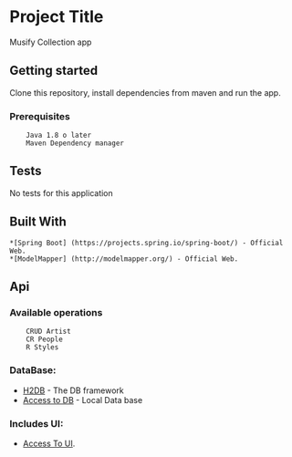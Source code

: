 #   Project Title
Musify Collection app

##  Getting started
Clone this repository, install dependencies from maven and run the app.

### Prerequisites
```
    Java 1.8 o later
    Maven Dependency manager

```
## Tests
No tests for this application

## Built With
```
*[Spring Boot] (https://projects.spring.io/spring-boot/) - Official Web.
*[ModelMapper] (http://modelmapper.org/) - Official Web.
```

## Api
### Available operations
```
    CRUD Artist
    CR People
    R Styles
```
### DataBase:
* [H2DB](http://www.h2database.com/html/main.html) - The DB framework
* [Access to DB](https://localhost/h2-console) - Local Data base

### Includes UI:
* [Access To UI](http://localhost).

